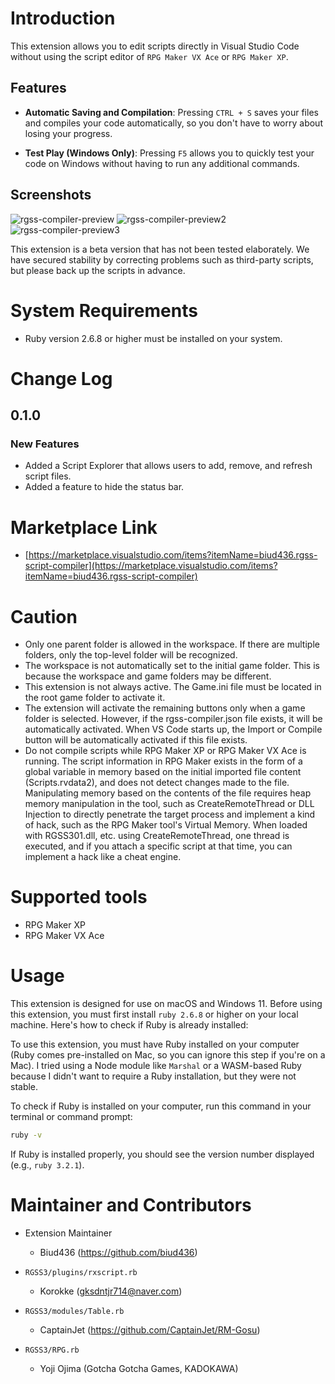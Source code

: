 # Introduction

This extension allows you to edit scripts directly in Visual Studio Code without using the script editor of `RPG Maker VX Ace` or `RPG Maker XP`.

## Features

-   **Automatic Saving and Compilation**: Pressing `CTRL + S` saves your files and compiles your code automatically, so you don't have to worry about losing your progress.

-   **Test Play (Windows Only)**: Pressing `F5` allows you to quickly test your code on Windows without having to run any additional commands.

## Screenshots

![rgss-compiler-preview](https://user-images.githubusercontent.com/13586185/186309563-f5d00d1c-c9bb-4b93-8bb1-e98f888d705c.gif)
![rgss-compiler-preview2](https://user-images.githubusercontent.com/13586185/223461482-994b2186-7f37-4e87-a398-333bf6ce4cff.gif)
![rgss-compiler-preview3](https://user-images.githubusercontent.com/13586185/224608399-57443456-a0d3-4936-a121-788dade6b36b.png)

This extension is a beta version that has not been tested elaborately. We have secured stability by correcting problems such as third-party scripts, but please back up the scripts in advance.

# System Requirements

-   Ruby version 2.6.8 or higher must be installed on your system.

# Change Log

## 0.1.0

### New Features

-   Added a Script Explorer that allows users to add, remove, and refresh script files.
-   Added a feature to hide the status bar.

# Marketplace Link

-   [https://marketplace.visualstudio.com/items?itemName=biud436.rgss-script-compiler](https://marketplace.visualstudio.com/items?itemName=biud436.rgss-script-compiler)

# Caution

-   Only one parent folder is allowed in the workspace. If there are multiple folders, only the top-level folder will be recognized.
-   The workspace is not automatically set to the initial game folder. This is because the workspace and game folders may be different.
-   This extension is not always active. The Game.ini file must be located in the root game folder to activate it.
-   The extension will activate the remaining buttons only when a game folder is selected. However, if the rgss-compiler.json file exists, it will be automatically activated. When VS Code starts up, the Import or Compile button will be automatically activated if this file exists.
-   Do not compile scripts while RPG Maker XP or RPG Maker VX Ace is running. The script information in RPG Maker exists in the form of a global variable in memory based on the initial imported file content (Scripts.rvdata2), and does not detect changes made to the file. Manipulating memory based on the contents of the file requires heap memory manipulation in the tool, such as CreateRemoteThread or DLL Injection to directly penetrate the target process and implement a kind of hack, such as the RPG Maker tool's Virtual Memory. When loaded with RGSS301.dll, etc. using CreateRemoteThread, one thread is executed, and if you attach a specific script at that time, you can implement a hack like a cheat engine.

# Supported tools

-   RPG Maker XP
-   RPG Maker VX Ace

# Usage

This extension is designed for use on macOS and Windows 11. Before using this extension, you must first install `ruby 2.6.8` or higher on your local machine. Here's how to check if Ruby is already installed:

To use this extension, you must have Ruby installed on your computer (Ruby comes pre-installed on Mac, so you can ignore this step if you're on a Mac). I tried using a Node module like `Marshal` or a WASM-based Ruby because I didn't want to require a Ruby installation, but they were not stable.

To check if Ruby is installed on your computer, run this command in your terminal or command prompt:

```bash
ruby -v
```

If Ruby is installed properly, you should see the version number displayed (e.g., `ruby 3.2.1`).

# Maintainer and Contributors

-   Extension Maintainer

    -   Biud436 (https://github.com/biud436)

-   `RGSS3/plugins/rxscript.rb`

    -   Korokke (gksdntjr714@naver.com)

-   `RGSS3/modules/Table.rb`

    -   CaptainJet (https://github.com/CaptainJet/RM-Gosu)

-   `RGSS3/RPG.rb`
    -   Yoji Ojima (Gotcha Gotcha Games, KADOKAWA)
